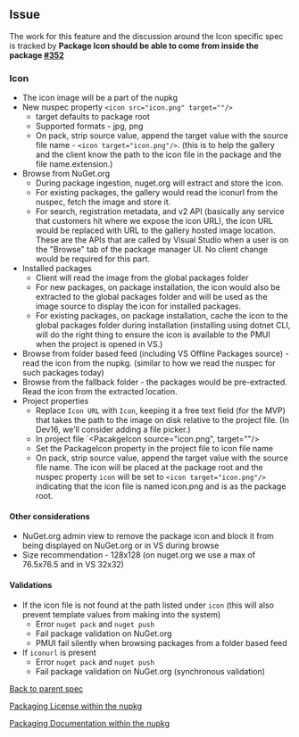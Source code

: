 ## Issue
The work for this feature and the discussion around the Icon specific spec is tracked by **Package Icon should be able to come from inside the package [#352](https://github.com/NuGet/Home/issues/352)**

### Icon

* The icon image will be a part of the nupkg
* New nuspec property `<icon src="icon.png" target=""/>`
  * target defaults to package root
  * Supported formats - jpg, png
  * On pack, strip source value, append the target value with the source file name - `<icon target="icon.png"/>`. (this is to help the gallery and the client know the path to the icon file in the package and the file name.extension.)
* Browse from NuGet.org
  * During package ingestion, nuget.org will extract and store the icon.
  * For existing packages, the gallery would read the iconurl from the nuspec, fetch the image and store it.
  * For search, registration metadata, and v2 API (basically any service that customers hit where we expose the icon URL), the icon URL would be replaced with URL to the gallery hosted image location. These are the APIs that are called by Visual Studio when a user is on the "Browse" tab of the package manager UI. No client change would be required for this part. 
* Installed packages
  * Client will read the image from the global packages folder
  * For new packages, on package installation, the icon would also be extracted to the global packages folder and will be used as the image source to display the icon for installed packages.
  * For existing packages, on package installation, cache the icon to the global packages folder during installation (installing using dotnet CLI, will do the right thing to ensure the icon is available to the PMUI when the project is opened in VS.)
* Browse from folder based feed (including VS Offline Packages source) - read the icon from the nupkg. (similar to how we read the nuspec for such packages today)
* Browse from the fallback folder - the packages would be pre-extracted. Read the icon from the extracted location.
* Project properties
  * Replace `Icon URL` with `Icon`, keeping it a free text field (for the MVP) that takes the path to the image on disk relative to the project file. (In Dev16, we'll consider adding a file picker.)
  * In project file `<PacakgeIcon source="icon.png", target=""/>
  * Set the PackageIcon property in the project file to icon file name
  * On pack, strip source value, append the target value with the source file name. The icon will be placed at the package root and the nuspec property `icon` will be set to `<icon target="icon.png"/>` indicating that the icon file is named icon.png and is as the package root.

#### Other considerations
* NuGet.org admin view to remove the package icon and block it from being displayed on NuGet.org or in VS during browse
* Size recommendation - 128x128 (on nuget.org we use a max of 76.5x76.5 and in VS 32x32)

#### Validations
* If the icon file is not found at the path listed under `icon` (this will also prevent template values from making into the system)
  * Error `nuget pack` and `nuget push` 
  * Fail package validation on NuGet.org
  * PMUI fail silently when browsing packages from a folder based feed
* If `iconurl` is present
  * Error `nuget pack` and `nuget push` 
  * Fail package validation on NuGet.org (synchronous validation)

[Back to parent spec](https://github.com/NuGet/Engineering/wiki/Packaging-Icon,-License-and-Documentation-within-the-nupkg)

[Packaging License within the nupkg](https://github.com/NuGet/Engineering/wiki/Packaging-License-within-the-nupkg)

[Packaging Documentation within the nupkg](https://github.com/NuGet/Engineering/wiki/Packaging-Documentation-within-the-nupkg)
